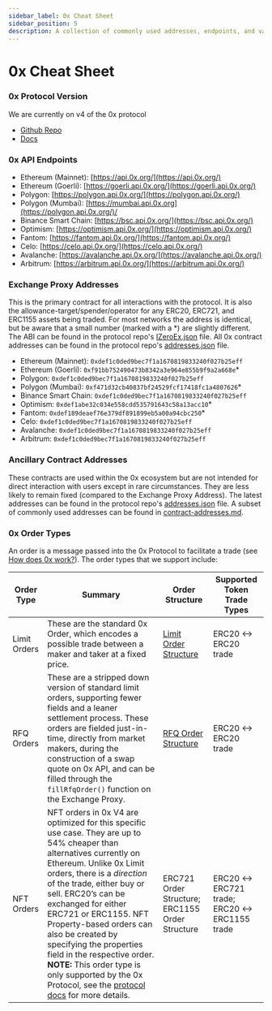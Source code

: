 ```yaml
---
sidebar_label: 0x Cheat Sheet
sidebar_position: 5 
description: A collection of commonly used addresses, endpoints, and values across 0x products.
---
```


# 0x Cheat Sheet

### 0x Protocol Version

We are currently on v4 of the 0x protocol
* [Github Repo](https://github.com/0xProject/protocol)
* [Docs](https://github.com/0xProject/protocol/tree/development/docs)

### 0x API Endpoints

* Ethereum (Mainnet): [https://api.0x.org/](https://api.0x.org/)
* Ethereum (Goerli): [https://goerli.api.0x.org/](https://goerli.api.0x.org/)  &#x20;
* Polygon: [https://polygon.api.0x.org/](https://polygon.api.0x.org/)
* Polygon (Mumbai): [https://mumbai.api.0x.org](https://polygon.api.0x.org/)/
* Binance Smart Chain: [https://bsc.api.0x.org/](https://bsc.api.0x.org/)
* Optimism: [https://optimism.api.0x.org/](https://optimism.api.0x.org/)
* Fantom: [https://fantom.api.0x.org/](https://fantom.api.0x.org/)
* Celo: [https://celo.api.0x.org/](https://celo.api.0x.org/)
* Avalanche: [https://avalanche.api.0x.org/](https://avalanche.api.0x.org/)
* Arbitrum: [https://arbitrum.api.0x.org/](https://arbitrum.api.0x.org/)

### Exchange Proxy Addresses

This is the primary contract for all interactions with the protocol. It is also the allowance-target/spender/operator for any ERC20, ERC721, and ERC1155 assets being traded.  For most networks the address is identical, but be aware that a small number (marked with a \*) are slightly different. The ABI can be found in the protocol repo's [IZeroEx.json](https://github.com/0xProject/protocol/blob/development/packages/contract-artifacts/artifacts/IZeroEx.json) file. All 0x contract addresses can be found in the protocol repo's [addresses.json](https://github.com/0xProject/protocol/blob/a99c9161007b5457d81ffe6d5a853a3d489ce30e/packages/contract-addresses/addresses.json) file.

* Ethereum (Mainnet): `0xdef1c0ded9bec7f1a1670819833240f027b25eff`
* Ethereum (Goerli): `0xf91bb752490473b8342a3e964e855b9f9a2a668e`\*
* Polygon: `0xdef1c0ded9bec7f1a1670819833240f027b25eff`
* Polygon (Mumbai): `0xf471d32cb40837bf24529fcf17418fc1a4807626`\*
* Binance Smart Chain: `0xdef1c0ded9bec7f1a1670819833240f027b25eff`
* Optimism: `0xdef1abe32c034e558cdd535791643c58a13acc10`\*
* Fantom: `0xdef189deaef76e379df891899eb5a00a94cbc250`\*
* Celo: `0xdef1c0ded9bec7f1a1670819833240f027b25eff`
* Avalanche: `0xdef1c0ded9bec7f1a1670819833240f027b25eff`
* Arbitrum: `0xdef1c0ded9bec7f1a1670819833240f027b25eff`

### Ancillary Contract Addresses

These contracts are used within the 0x ecosystem but are not intended for direct interaction with users except in rare circumstances. They are less likely to remain fixed (compared to the Exchange Proxy Address). The latest addresses can be found in the protocol repo's [addresses.json](https://github.com/0xProject/protocol/blob/development/packages/contract-addresses/addresses.json) file. A subset of commonly used addresses can be found in [contract-addresses.md](../developer-resources/contract-addresses.md "mention").

### 0x Order Types
An order is a message passed into the 0x Protocol to facilitate a trade (see [How does 0x work?](/introduction/introduction-to-0x#how-does-0x-work)). The order types that we support include: 

| **Order Type** | **Summary**                                                                                                                                                                                                                                                                                                                                                                                                                                                                                                                         | **Order Structure**                             | **Supported Token Trade Types**                 |
|----------------|-------------------------------------------------------------------------------------------------------------------------------------------------------------------------------------------------------------------------------------------------------------------------------------------------------------------------------------------------------------------------------------------------------------------------------------------------------------------------------------------------------------------------------------|-------------------------------------------------|-------------------------------------------------|
| Limit Orders   | These are the standard 0x Order, which encodes a possible trade between a maker and taker at a fixed price.                                                                                                                                                                                                                                                                                                                                                                                                                         | [Limit Order Structure](/0x-limit-orders/docs/limit-order-structure)                           | ERC20 <-> ERC20 trade                           |
| RFQ Orders     | These are a stripped down version of standard limit orders, supporting fewer fields and a leaner settlement process. These orders are fielded just-in-time, directly from market makers, during the construction of a swap quote on 0x API, and can be filled through the  `fillRfqOrder()` function on the Exchange Proxy.                                                                                                                                                                                                         | [RFQ Order Structure](/market-makers/docs/rfq-order-structure)                             | ERC20 <-> ERC20 trade                           |
| NFT Orders     | NFT orders in 0x V4 are optimized for this specific use case. They are up to 54% cheaper than alternatives currently on Ethereum. Unlike 0x Limit orders, there is a  _direction_ of the trade, either buy or sell. ERC20’s can be exchanged for either ERC721 or ERC1155. NFT Property-based orders can also be created by specifying the properties field in the respective order. **NOTE:** This order type is only supported by the 0x Protocol, see the [protocol docs](https://protocol.0x.org/en/latest/) for more details.  | ERC721 Order Structure; ERC1155 Order Structure | ERC20 <-> ERC721 trade; ERC20 <-> ERC1155 trade |
